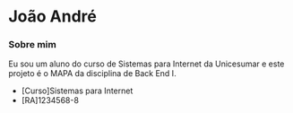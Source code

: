 # João André

### Sobre mim
Eu sou um aluno do curso de Sistemas para Internet da Unicesumar e este projeto é o MAPA da disciplina de Back End I.

- [Curso]Sistemas para Internet
- [RA]1234568-8